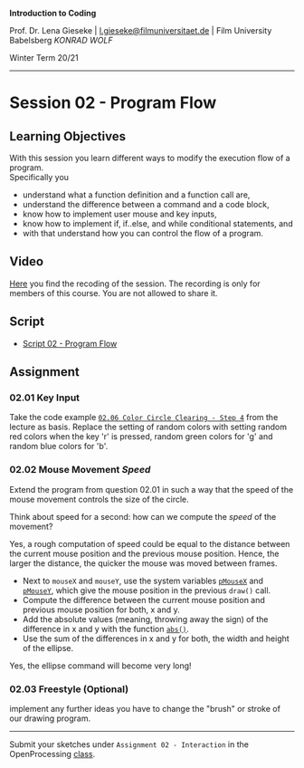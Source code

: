 **Introduction to Coding** 

Prof. Dr. Lena Gieseke | l.gieseke@filmuniversitaet.de | Film University Babelsberg *KONRAD WOLF*

Winter Term 20/21

---

# Session 02 - Program Flow

## Learning Objectives


With this session you learn different ways to modify the execution flow of a program.  
Specifically you

* understand what a function definition and a function call are,
* understand the difference between a command and a code block,
* know how to implement user mouse and key inputs,
* know how to implement if, if..else, and while conditional statements, and
* with that understand how you can control the flow of a program.


## Video

[Here](https://drive.google.com/file/d/1yeQtby58-rU_1AK3gewkxiOb-VNToMHj/view?usp=sharing) you find the recoding of the session. The recording is only for members of this course. You are not allowed to share it.

## Script

* [Script 02 - Program Flow](../../02_scripts/itc_ws2021_04_flow_script.md)


## Assignment

### 02.01 Key Input 

Take the code example [`02.06 Color Circle Clearing - Step 4`](https://www.openprocessing.org/sketch/1018332) from the lecture as basis. Replace the setting of random colors with setting random red colors when the key 'r' is pressed, random green colors for 'g' and random blue colors for 'b'.

### 02.02 Mouse Movement *Speed*

Extend the program from question 02.01 in such a way that the speed of the mouse movement controls the size of the circle. 

Think about speed for a second: how can we compute the *speed* of the movement?  

Yes, a rough computation of speed could be equal to the distance between the current mouse position and the previous mouse position. Hence, the larger the distance, the quicker the mouse was moved between frames.

* Next to `mouseX` and `mouseY`, use the system variables [`pMouseX`](https://p5js.org/reference/#/p5/pmouseX) and [`pMouseY`](https://p5js.org/reference/#/p5/pmouseY), which give the mouse position in the previous `draw()` call.
* Compute the difference between the current mouse position and previous mouse position for both, x and y.
* Add the absolute values (meaning, throwing away the sign) of the difference in x and y with the function [`abs()`](https://p5js.org/reference/#/p5/abs).
* Use the sum of the differences in x and y for both, the width and height of the ellipse.

Yes, the ellipse command will become very long!

### 02.03 Freestyle (Optional)

implement any further ideas you have to change the "brush" or stroke of our drawing program.

---

Submit your sketches under `Assignment 02 - Interaction` in the OpenProcessing [class](https://www.openprocessing.org/class/64768).
